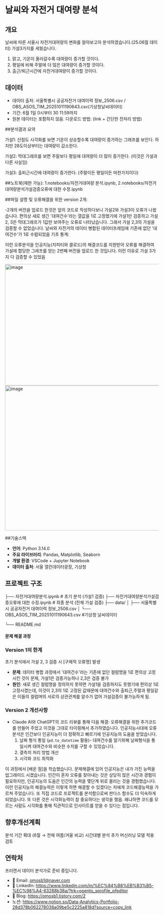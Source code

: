 # 날씨와 자전거 대여량 분석

## 개요
날씨에 따른 서울시 자전거대여량의 변화를 알아보고자 분석하였습니다.(25.06월 데이터)
가설3가지를 세웠습니다. 
1. 맑고, 기온이 올라갈수록 대여량이 증가할 것이다.
2. 평일에 비해 주말에 더 많은 대여량이 증가할 것이다.
3. 출근/퇴근시간에 자전거대여량이 증가할 것이다.


## 데이터
- 데이터 출처: 서울특별시 공공자전거 대여이력 정보_2506.csv / OBS_ASOS_TIM_20251011190643.csv(기상청날씨데이터)
- 기간: 6월 1일 0시부터 30 11:59까지
- 원본 데이터는 포함하지 않음. 다운로드 방법: (link + 간단한 전처리 방법)





##분석결과 요약

가설1: 산점도 시각화를 보면 기온이 상승할수록 대여량이 증가하는 그래프를 보인다. 하지만 28도이상부터는 대여량이 감소한다. 

가설2: 막대그래프를 보면 주말보다 평일에 대여량이 더 많이 증가한다. (이것은 가설과 다른 사실임)

가설3: 출퇴근시간에 대여량이 증가한다. (주말이든 평일이든 마찬가지이다)








##노트북(재현 가능): 1.notebooks/자전거대여량 분석.ipynb, 2.notebooks/자전거대여량분석가설검증오류에 대한 수정.ipynb


##파일 설명 및 오류해결을 위한 version 2개:

-2개의 버전을 업로드 한것은 앞의 코드로 작성하다보니 가설2와 가설3이 오류가 나왔습니다. 편의상 새로 생긴 '대여건수'라는 열값을 1로 고정했기에 
  가설1만 검증하고 가설 2, 3은 막대그래프가 1값만 보여주는 오류로 나타났습니다. 그래서 가설 2,3의 가설을 검증할 수 없었습니다. 
  날씨와 자전거의 데이터 병합된 데이터프레임에 기존에 없던 '대여건수'가 1로 수렴되었음
  기초 통계:



  
  이런 오류분석을  인공지능(지피티와 클로드)의 해결코드를 지원받아 오류를 해결하여 가설에 합당한 그래프를 얻는 2번째 버전을 업로드 한 것입니다. 
  이런 이유로 가설 3가지 다 검증할 수 있었음
 
  <img width="582" height="398" alt="image" src="https://github.com/user-attachments/assets/6930c13e-5903-40a4-b15d-7b77c890fba9" />

  <img width="881" height="475" alt="image" src="https://github.com/user-attachments/assets/c935a7bd-e0bf-4ef2-acc1-e544f71bd2fd" />




##기술스택
- **언어**: Python 3.14.0
- **주요 라이브러리**: Pandas, Matplotlib, Seaborn
- **개발 환경**: VSCode + Jupyter Notebook
- **데이터 출처**: 서울 열린데이터광장, 기상청





## 프로젝트 구조

├── 자전거대여량분석.ipynb  # 초기 분석 (가설1 검증)
├── 자전거대여량분석가설검증오류에 대한 수정.ipynb  # 최종 분석 (전체 가설 검증)
├── data/
│   ├── 서울특별시 공공자전거 대여이력 정보_2506.csv
│   └── OBS_ASOS_TIM_20251011190643.csv  #기상청 날씨데이터

└── README.md






#### 문제 해결 과정

### Version 1의 한계
초기 분석에서 가설 2, 3 검증 시 [구체적 오류명] 발생
- **문제**: 데이터 병합 과정에서 '대여건수'라는 기존에 없던 컬럼명을 1로 편의상 고정시킨 것이 문제, 가설1은 검증가능하나 2,3은 검증 불가
- **원인**: 새로 생긴 컬럼명을 정의하지 못하면 가설1을 검증하지도 못했기에 편의상 1로 고정시켰는데, 이것이 2,3의  1로 고정된 값때문에
          대여건수와 출퇴근,주말과 평일같은 이들의 컬럼며의 서로의 상관관계를 알수가 없어 가설검증이 불가능하게 됨.

### Version 2 개선사항
- Claude AI와 ChatGPT의 코드 리뷰를 통해 다음 해결:  오류해결을 위한 추가코드를 만들어 주었고 이것을 그대로 타이핑해서 추가하였습니다.
  인공지능시대에 오류분석은 인간보다 인공지능이 더 정확하고 빠르기에 인공지능의 도움을 받았습니다. 
  1. 날짜 형식 통일 (`pd.to_datetime` 활용)- 대여건수를 알기위해 날짜형식을 통일시켜 대여건수와 비슷한 수치를 구할 수 있었습니다.
  2. 결측치 처리 방법 개선
  3. 시각화 코드 최적화

이 과정에서 [배운 점]을 학습했습니다.
문제해결에 있어 인공지능은 내가 가진 능력을 업그래이드 시켰습니다. 인간이 혼자 오류를 찾아내는 것은 상당히 많은 시간과 경험이 필요하지만, 인공지능의 도움은 인간의 능력을 몇단계 위로 올리는 것을 경험했습니다.이런 인공지능의 해결능력은 이렇게 하면 해결할 수 있겠다는 저에게 코드해결능력을 가르쳐 주었습니다. 또 직접 코드로 프로젝트를 분석함으로써 판다스 함수도 더 익숙하게 되었습니다. 
또 다른 것은 시각화능력이 참 중요하다는 생각을 했음. 왜냐하면 코드를 모르는 사람도 시각화를 통해 직관적으로 인사이트를 얻을 수 있다는 점입니다. 






## 향후개선계획
분석 기간 확대 (6월 → 전체 여름/겨울 비교)
시간대별 분석 추가
머신러닝 모델 적용 검토


## 연락처
프리랜서 데이터 분석가로 준비 중입니다.
- 📧 Email: omosb1@naver.com
- 💼 LinkedIn: https://www.linkedin.com/in/%EC%84%B8%EB%B3%B5-%EC%98%A4-63288b38a/?trk=opento_sprofile_pfeditor
- 📝 Blog: https://omosb1.tistory.com/2
- 노션: https://www.notion.so/Data-Analytics-Portfolio-28d378b062278038a09be5c2225a818d?source=copy_link








